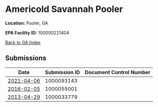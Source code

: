 # Americold Savannah Pooler

**Location:** Pooler, GA

**EPA Facility ID:** 100000221404

[Back to GA Index](../../index.md)

## Submissions

| Date | Submission ID | Document Control Number |
|------|--------------|-------------------------|
| [2021-04-06](submissions/1000093143.md) | 1000093143 |  |
| [2016-02-05](submissions/1000055001.md) | 1000055001 |  |
| [2013-04-29](submissions/1000033779.md) | 1000033779 |  |
